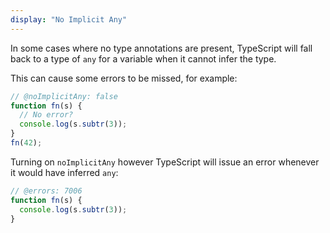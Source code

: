 ```yaml
---
display: "No Implicit Any"
---
```


In some cases where no type annotations are present, TypeScript will fall back to a type of `any` for a variable when it cannot infer the type.

This can cause some errors to be missed, for example:

```ts twoslash
// @noImplicitAny: false
function fn(s) {
  // No error?
  console.log(s.subtr(3));
}
fn(42);
```

Turning on `noImplicitAny` however TypeScript will issue an error whenever it would have inferred `any`:

```ts twoslash
// @errors: 7006
function fn(s) {
  console.log(s.subtr(3));
}
```
